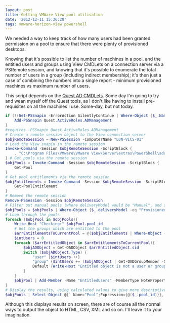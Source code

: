 ```yaml
---
layout: post
title: Getting VMWare View pool utilisation
date: '2012-12-11 15:36:28'
tags: vmware-horizon-view powershell
---
```




We needed a way to keep track of how many users had been granted permission on a pool to ensure that there were plenty of provisioned desktops.

Knowing that it's possible to list the number of machines in a pool, and the entitled users and groups using View CMDLets on a connection server via a PSRemote session, and knowing that it's possible to enumerate the total number of users in a group (including indirect membership); it's then just a case of combining the numbers into a single report  - minimum provisioned machines vs maximum number of users.

This script depends on the [Quest AD CMDLets](http://www.quest.com/powershell/activeroles-server.aspx). Some day I'm going to try and wean myself off the Quest tools, as I don't like having to install pre-requisites on all the machines I use. Some-day, but not today.

```powershell
if (!(Get-PSSnapin -ErrorAction SilentlyContinue | Where-Object {$_.Name -eq "Quest.ActiveRoles.ADManagement"})){
    Add-PSSnapin Quest.ActiveRoles.ADManagement
}
#requires -PSSnapin Quest.ActiveRoles.ADManagement
# Create a remote session object to the View connection server
$objRemoteSession = New-PSSession -ComputerName "LON-VICS-01"
# Load the View snapin in the remote session
Invoke-Command -Session $objRemoteSession -ScriptBlock {
    . "C:\Program Files\VMware\VMware View\Server\extras\PowerShell\add-snapin.ps1"
} # Get pools via the remote session
$objPools = Invoke-Command -Session $objRemoteSession -ScriptBlock {
    Get-Pool
}
# Get pool entitlements via the remote session
$objEntitlements = Invoke-Command -Session $objRemoteSession -ScriptBlock {
    Get-PoolEntitlement
}
# Remove the remote session
Remove-PSSession -Session $objRemoteSession
# Filter out manual pools (where deliveryModel would be "Manual", and sort for neat logging
$objPools = $objPools | Where-Object {$_.deliveryModel -eq "Provisioned"} | Sort-Object pool_id
# Loop through the pools
foreach ($objPool in $objPools){
    Write-Host "Checking:" $objPool.pool_id
    # Get the groups which are entitled to the pool
    $arrEntitlementsToCurrentPool = @($objEntitlements | Where-Object {$_.pool_id -eq $objPool.pool_id})
    $intUsers = 0
    foreach ($arrEntitledObject in $arrEntitlementsToCurrentPool){
        $objADObject = Get-QADObject $arrEntitledObject.sid 
        Switch ($objADObject.Type) {
            "user" {$intUsers ++}
            "group" {$intUsers += ($objADObject | Get-QADGroupMember -SizeLimit 0 -Indirect).Count}
            Default {Write-Host "Entitled object is not a user or group"}
        }
    }
    $objPool | Add-Member -Name "EntitledUsers" -MemberType NoteProperty -Value $intUsers
}
# Display the results, using calculated values to give more descriptive names to the columns
$objPools | Select-Object @{` Name="Pool";Expression={@($_.pool_id)}}, @{Name="Minimum desktops";Expression={@($_.minimumCount)}}, @{Name="Maximum users";Expression={@($_.EntitledUsers)}}, @{Name="Commitment";Expression={@([int]](($_.EntitledUsers / $_.minimumCount) * 100))}} | Sort-Object Pool
```

Although this displays results on screen, there are of course all the normal ways to output the object to HTML, CSV, XML and so on. I'll leave it to your imagination.


